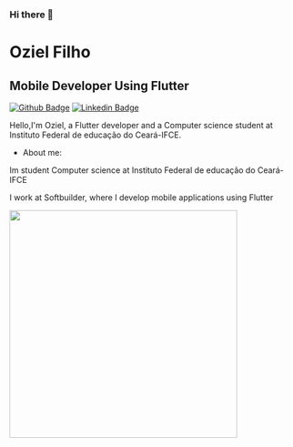 ### Hi there 👋

# Oziel Filho
## Mobile Developer Using Flutter

[![Github Badge](https://img.shields.io/badge/-Github-000?style=flat-square&logo=Github&logoColor=white&link=https://github.com/OzielFilho)](https://github.com/OzielFilho)
[![Linkedin Badge](https://img.shields.io/badge/-LinkedIn-blue?style=flat-square&logo=Linkedin&logoColor=white&link=https://www.linkedin.com/in/oziel-filho-8427991a2/)](https://www.linkedin.com/in/oziel-filho-8427991a2/)

Hello,I'm Oziel, a Flutter developer and a Computer science student at Instituto Federal de educação do Ceará-IFCE.

- About me:

Im student Computer science at Instituto Federal de educação do Ceará-IFCE

I work at Softbuilder, where I develop mobile applications using Flutter
  
<img width="400px" align="left" src="https://github-readme-stats.vercel.app/api/top-langs/?username=OzielFilho&hide=html&layout=compact&theme=dark%22" />

